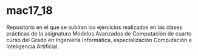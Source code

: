 # mac17_18
Repositorio en el que se subiran los ejercicios realizados en las clases prácticas de la asignatura Modelos Avanzados de Computación de cuarto curso del Grado en Ingeniería Informática, especialización Computación e Inteligencia Artificial.
